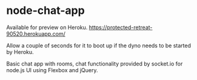 # node-chat-app

Available for preview on Heroku. 
https://protected-retreat-90520.herokuapp.com/

Allow a couple of seconds for it to boot up if the dyno needs to be started by Heroku. 

Basic chat app with rooms, chat functionality provided by socket.io for node.js
UI using Flexbox and jQuery.

